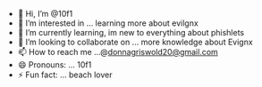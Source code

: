 - 👋 Hi, I’m @10f1 
- 👀 I’m interested in ... learning more about evilgnx
- 🌱 I’m currently learning, im new to everything about phishlets 
- 💞️ I’m looking to collaborate on ... more knowledge about Evignx
- 📫 How to reach me ...@donnagriswold20@gmail.com
- 😄 Pronouns: ... 10f1
- ⚡ Fun fact: ... beach lover 

<!---
donxxxxxxxxxx/donxxxxxxxxxx is a ✨ special ✨ repository because its `README.md` (this file) appears on your GitHub profile.
You can click the Preview link to take a look at your changes.
--->
